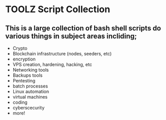 # TOOLZ Script Collection

## This is a large collection of bash shell scripts do various things in subject areas incliding;

- Crypto
- Blockchain infrastructure (nodes, seeders, etc)
- encryption
- VPS creation, hardening, hacking, etc
- Networking tools
- Backups tools
- Pentesting
- batch processes
- Linux automation
- virtual machines
- coding
- cyberscecurity
- more!

